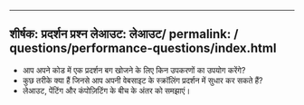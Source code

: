 ***

## शीर्षक: प्रदर्शन प्रश्न&#xA;लेआउट: लेआउट/&#xA;permalink: / questions/performance-questions/index.html

*   आप अपने कोड में एक प्रदर्शन बग खोजने के लिए किन उपकरणों का उपयोग करेंगे?
*   कुछ तरीके क्या हैं जिनसे आप अपनी वेबसाइट के स्क्रॉलिंग प्रदर्शन में सुधार कर सकते हैं?
*   लेआउट, पेंटिंग और कंपोज़िटिंग के बीच के अंतर को समझाएं।
